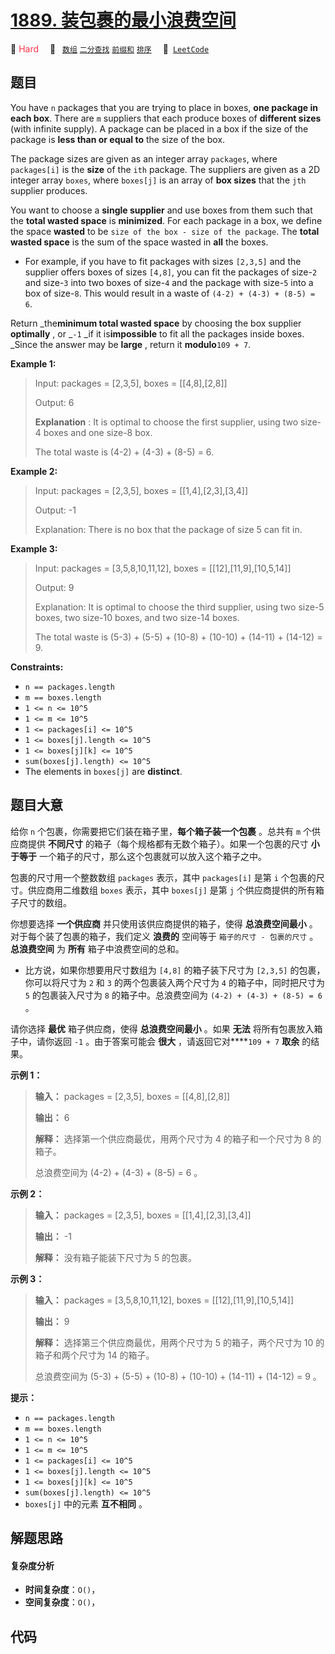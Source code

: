 # [1889. 装包裹的最小浪费空间](https://leetcode.com/problems/minimum-space-wasted-from-packaging)

🔴 <font color=#ff334b>Hard</font>&emsp; 🔖&ensp; [`数组`](/leetcode-js/outline/tag/array.md) [`二分查找`](/leetcode-js/outline/tag/binary-search.md) [`前缀和`](/leetcode-js/outline/tag/prefix-sum.md) [`排序`](/leetcode-js/outline/tag/sorting.md)&emsp; 🔗&ensp;[`LeetCode`](https://leetcode.com/problems/minimum-space-wasted-from-packaging)

## 题目

You have `n` packages that you are trying to place in boxes, **one package in
each box**. There are `m` suppliers that each produce boxes of **different
sizes** (with infinite supply). A package can be placed in a box if the size
of the package is **less than or equal to** the size of the box.

The package sizes are given as an integer array `packages`, where
`packages[i]` is the **size** of the `ith` package. The suppliers are given as
a 2D integer array `boxes`, where `boxes[j]` is an array of **box sizes** that
the `jth` supplier produces.

You want to choose a **single supplier** and use boxes from them such that the
**total wasted space** is **minimized**. For each package in a box, we define
the space **wasted** to be `size of the box - size of the package`. The
**total wasted space** is the sum of the space wasted in **all** the boxes.

  * For example, if you have to fit packages with sizes `[2,3,5]` and the supplier offers boxes of sizes `[4,8]`, you can fit the packages of size-`2` and size-`3` into two boxes of size-`4` and the package with size-`5` into a box of size-`8`. This would result in a waste of `(4-2) + (4-3) + (8-5) = 6`.

Return _the**minimum total wasted space** by choosing the box supplier
**optimally** , or _`-1` _if it is**impossible** to fit all the packages
inside boxes. _Since the answer may be **large** , return it **modulo**`109 +
7`.



**Example 1:**

> Input: packages = [2,3,5], boxes = [[4,8],[2,8]]
> 
> Output: 6
> 
> **Explanation** : It is optimal to choose the first supplier, using two size-4 boxes and one size-8 box.
> 
> The total waste is (4-2) + (4-3) + (8-5) = 6.

**Example 2:**

> Input: packages = [2,3,5], boxes = [[1,4],[2,3],[3,4]]
> 
> Output: -1
> 
> Explanation: There is no box that the package of size 5 can fit in.

**Example 3:**

> Input: packages = [3,5,8,10,11,12], boxes = [[12],[11,9],[10,5,14]]
> 
> Output: 9
> 
> Explanation: It is optimal to choose the third supplier, using two size-5 boxes, two size-10 boxes, and two size-14 boxes.
> 
> The total waste is (5-3) + (5-5) + (10-8) + (10-10) + (14-11) + (14-12) = 9.

**Constraints:**

  * `n == packages.length`
  * `m == boxes.length`
  * `1 <= n <= 10^5`
  * `1 <= m <= 10^5`
  * `1 <= packages[i] <= 10^5`
  * `1 <= boxes[j].length <= 10^5`
  * `1 <= boxes[j][k] <= 10^5`
  * `sum(boxes[j].length) <= 10^5`
  * The elements in `boxes[j]` are **distinct**.


## 题目大意

给你 `n` 个包裹，你需要把它们装在箱子里，**每个箱子装一个包裹** 。总共有 `m` 个供应商提供 **不同尺寸**
的箱子（每个规格都有无数个箱子）。如果一个包裹的尺寸 **小于等于** 一个箱子的尺寸，那么这个包裹就可以放入这个箱子之中。

包裹的尺寸用一个整数数组 `packages` 表示，其中 `packages[i]` 是第 `i` 个包裹的尺寸。供应商用二维数组 `boxes`
表示，其中 `boxes[j]` 是第 `j` 个供应商提供的所有箱子尺寸的数组。

你想要选择 **一个供应商** 并只使用该供应商提供的箱子，使得 **总浪费空间最小** 。对于每个装了包裹的箱子，我们定义 **浪费的** 空间等于
`箱子的尺寸 - 包裹的尺寸` 。**总浪费空间** 为 **所有** 箱子中浪费空间的总和。

  * 比方说，如果你想要用尺寸数组为 `[4,8]` 的箱子装下尺寸为 `[2,3,5]` 的包裹，你可以将尺寸为 `2` 和 `3` 的两个包裹装入两个尺寸为 `4` 的箱子中，同时把尺寸为 `5` 的包裹装入尺寸为 `8` 的箱子中。总浪费空间为 `(4-2) + (4-3) + (8-5) = 6` 。

请你选择 **最优** 箱子供应商，使得 **总浪费空间最小** 。如果 **无法** 将所有包裹放入箱子中，请你返回 `-1` 。由于答案可能会
**很大** ，请返回它对****`109 + 7` **取余** 的结果。

**示例 1：**

> 
> 
> 
> 
> 
> **输入：** packages = [2,3,5], boxes = [[4,8],[2,8]]
> 
> **输出：** 6
> 
> **解释：** 选择第一个供应商最优，用两个尺寸为 4 的箱子和一个尺寸为 8 的箱子。
> 
> 总浪费空间为 (4-2) + (4-3) + (8-5) = 6 。
> 
> 

**示例 2：**

> 
> 
> 
> 
> 
> **输入：** packages = [2,3,5], boxes = [[1,4],[2,3],[3,4]]
> 
> **输出：** -1
> 
> **解释：** 没有箱子能装下尺寸为 5 的包裹。
> 
> 

**示例 3：**

> 
> 
> 
> 
> 
> **输入：** packages = [3,5,8,10,11,12], boxes = [[12],[11,9],[10,5,14]]
> 
> **输出：** 9
> 
> **解释：** 选择第三个供应商最优，用两个尺寸为 5 的箱子，两个尺寸为 10 的箱子和两个尺寸为 14 的箱子。
> 
> 总浪费空间为 (5-3) + (5-5) + (10-8) + (10-10) + (14-11) + (14-12) = 9 。
> 
> 

**提示：**

  * `n == packages.length`
  * `m == boxes.length`
  * `1 <= n <= 10^5`
  * `1 <= m <= 10^5`
  * `1 <= packages[i] <= 10^5`
  * `1 <= boxes[j].length <= 10^5`
  * `1 <= boxes[j][k] <= 10^5`
  * `sum(boxes[j].length) <= 10^5`
  * `boxes[j]` 中的元素 **互不相同** 。


## 解题思路

#### 复杂度分析

- **时间复杂度**：`O()`，
- **空间复杂度**：`O()`，

## 代码

```javascript

```